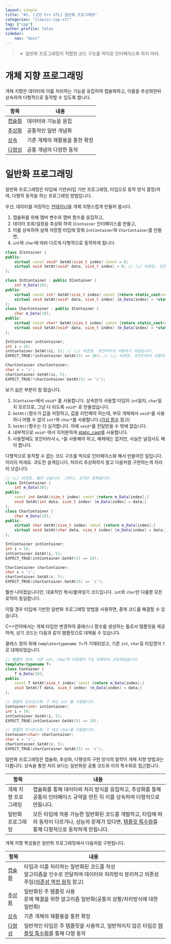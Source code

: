 ```yaml
---
layout: single
title: "#1. [고전 C++ STL] 일반화 프로그래밍"
categories: "classic-cpp-stl"
tag: ["cpp"]
author_profile: false
sidebar: 
    nav: "docs"
---
```


> * 일반화 프로그래밍이 적합한 코드 구조를 억지로 인터페이스화 하지 마라. 

# 개체 지향 프로그래밍

개체 지향은 데이터와 이를 처리하는 기능을 응집하여 캡슐화하고, 이들을 추상화한뒤 상속하여 다형적으로 동작할 수 있도록 합니다.

|항목|내용|
|--|--|
|[캡슐화](https://tango1202.github.io/principle/principle-encapsulation/)|데이터와 기능을 응집|
|[추상화](https://tango1202.github.io/classic-cpp-oop/classic-cpp-oop-abstract-class-interface/)|공통적인 일반 개념화|
|[상속](https://tango1202.github.io/classic-cpp-oop/classic-cpp-oop-inheritance/)|기존 개체의 재활용을 통한 확장|
|[다형성](https://tango1202.github.io/classic-cpp-oop/classic-cpp-oop-polymorphism/)|공통 개념의 다양한 동작|


# 일반화 프로그래밍

일반화 프로그래밍은 타입에 기반(타입 기반 프로그래밍, 타입으로 동작 방식 결정)하여, 다형적 동작을 하는 프로그래밍 방법입니다.

우선, 데이터를 저장하는 [컨테이너](https://tango1202.github.io/classic-cpp-stl/classic-cpp-stl-container/)를 개체 지향스럽게 만들어 봅시다.

1. 캡슐화를 위해 멤버 변수와 멤버 함수를 응집하고,
2. 데이터 조회/설정을 추상화 하여 `IContainer` 인터페이스를 만들고,
3. 이를 상속하여 실제 저장할 타입에 맞춰 `IntContainer`와 `CharContainer`를 만들면,
4. `int`와 `char`에 따라 다르게 다형적으로 동작하게 됩니다.

```cpp
class IContainer {
public:    
    virtual const void* GetAt(size_t index) const = 0;
    virtual void SetAt(void* data, size_t index) = 0; // (△) 비권장. 모든 포인터를 대충 담을 수 있는 void 포인터를 사용합니다.
};

class IntContainer : public IContainer {
    int m_Data[10];
public:
    virtual const int* GetAt(size_t index) const {return static_cast<const int*>(&m_Data[index]);} // 가상 함수의 리턴값은 int*로 변경할 수 있습니다.
    virtual void SetAt(void* data, size_t index) {m_Data[index] = *static_cast<int*>(data);} // (△) 비권장. 모든 포인터를 대충 담을 수 있는 void 포인터를 사용합니다.
};
class CharContainer : public IContainer {
    char m_Data[10];
public:
    virtual const char* GetAt(size_t index) const {return static_cast<const char*>(&m_Data[index]);} // 가상 함수의 리턴값은 char*로 변경할 수 있습니다.
    virtual void SetAt(void* data, size_t index) {m_Data[index] = *static_cast<char*>(data);} // (△) 비권장. 모든 포인터를 대충 담을 수 있는 void 포인터를 사용합니다.
};

IntContainer intContainer;
int i = 10;
intContainer.SetAt(&i, 5); // (△) 비권장. 포인터라서 사용하기 귀찮습니다.
EXPECT_TRUE(*intContainer.GetAt(5) == 10); // (△) 비권장. 포인터라서 사용하기 귀찮습니다.

CharContainer charContainer;
char c = 'c';
charContainer.SetAt(&c, 5);
EXPECT_TRUE(*charContainer.GetAt(5) == 'c');   
```

보기 싫은 부분이 참 많습니다.

1. `IContainer`에서 `void*` 를 사용합니다. 상속받아 사용할 타입이 `int`일지, `char`일지 모르므로, 그냥 다 되도록 `void*` 로 만들었습니다.
2. `GetAt()`함수가 값을 저장하고, 값을 리턴해야 하는데, 부모 개체에서 `void*`를 사용하니 어쩔 수 없이 `int*`와 `char*`를 사용합니다.([가상 함수](https://tango1202.github.io/classic-cpp-oop/classic-cpp-oop-member-function/#%EA%B0%80%EC%83%81-%ED%95%A8%EC%88%98) 참고)
3. `SetAt()`함수는 더 심각합니다. 아예 `void*`를 전달받을 수 밖에 없습니다.
4. 내부적으로 `void*` 여서 지저분하게 [static_cast](https://tango1202.github.io/classic-cpp-guide/classic-cpp-guide-conversions/#%EB%AA%85%EC%8B%9C%EC%A0%81-%ED%98%95%EB%B3%80%ED%99%98)를 사용합니다.
5. 사용할때도 포인터라서 `&`, `*`을 사용해야 하고, 예제에는 없지만, 사실은 널검사도 해야 합니다.

다형적으로 동작할 수 없는 코드 구조를 억지로 인터페이스화 해서 만들어진 일입니다. 이러지 마세요. 과도한 설계입니다. 차라리 추상화하지 말고 다음처럼 구현하는게 차라리 낫습니다.

```cpp
// (△) 비권장. 훨씬 낫습니다. 그러나, 로직은 중복됩니다.
class IntContainer {
    int m_Data[10];
public:
    const int GetAt(size_t index) const {return m_Data[index];} 
    void SetAt(int data, size_t index) {m_Data[index] = data;} 
};
class CharContainer {
    char m_Data[10];
public:
    virtual char GetAt(size_t index) const {return m_Data[index];}
    virtual void SetAt(char data, size_t index) {m_Data[index] = data;} 
};

IntContainer intContainer;
int i = 10;
intContainer.SetAt(i, 5);
EXPECT_TRUE(intContainer.GetAt(5) == 10);

CharContainer charContainer;
char c = 'c';
charContainer.SetAt(c, 5);
EXPECT_TRUE(charContainer.GetAt(5) == 'c');   
```

훨씬 나아졌습니다만, 대표적인 복사/붙여넣기 코드입니다. `int`와 `char`만 다를뿐 모든 로직이 동일합니다.

이럴 경우 타입에 기반한 일반화 프로그래밍 방법을 사용하면, 중복 코드를 해결할 수 있습니다.

C++언어에서는 개체 타입만 변경하여 클래스나 함수를 생성하는 틀로서 템플릿을 제공하며, 상기 코드는 다음과 같이 템플릿으로 대체될 수 있습니다. 

클래스 정의 위에 `template<typename T>`가 기재되었고, 기존 `int`, `char`등 타입명이 `T`로 대체되었습니다.

```cpp
// 템플릿 정의. 기존 int, char의 타입명이 T로 대체되어 코딩되었습니다.
template<typename T>
class Container {
    T m_Data[10];
public:
    const T GetAt(size_t index) const {return m_Data[index];} 
    void SetAt(T data, size_t index) {m_Data[index] = data;} 
};

// 템플릿 인스턴스화. T 대신 int 를 사용합니다.
Container<int> intContainer;
int i = 10;
intContainer.SetAt(i, 5);
EXPECT_TRUE(intContainer.GetAt(5) == 10);

// 템플릿 인스턴스화. T 대신 char를 사용합니다.
Container<char> charContainer;
char c = 'c';
charContainer.SetAt(c, 5);
EXPECT_TRUE(charContainer.GetAt(5) == 'c');   
```
일반화 프로그래밍은 캡슐화, 추상화, 다형성의 구현 방식의 철학이 개체 지향 방법과는 다릅니다. 상속을 통한 처리 보다는 일반화된 공통 코드와 이의 특수화로 접근합니다.

|항목|내용|
|--|--|
|개체 지향 프로그래밍|캡슐화를 통해 데이터와 처리 방식을 응집하고, 추상화를 통해 공통의 인터페이스 규약을 만든 뒤 이를 상속하여 다형적으로 만듭니다.|
|일반화 프로그래밍|모든 타입에 적용 가능한 일반화된 코드를 개발하고, 타입에 따라 동작이 다르거나, 성능의 문제가 있다면, [템플릿 특수화](https://tango1202.github.io/classic-cpp-stl/classic-cpp-stl-template-specialization/)를 통해 다형적으로 동작하게 만듭니다.|

개체 지향 특성들은 일반화 프로그래밍에서 다음처럼 구현됩니다. 

|항목|내용|
|--|--|
|[캡슐화](https://tango1202.github.io/principle/principle-encapsulation/)|타입과 이를 처리하는 일반화된 코드를 작성<br>알고리즘을 인수로 전달하여 데이터와 처리방식 분리하고 의존성 주입([의존성 역전 원칙](https://tango1202.github.io/principle/principle-dependency-inversion/) 참고)|
|[추상화](https://tango1202.github.io/classic-cpp-oop/classic-cpp-oop-abstract-class-interface/)|일반화된 주 템플릿 사용<br/>문제 해결을 위한 알고리즘 일반화(공통의 상황/처리방식에 대한 일반화)|
|[상속](https://tango1202.github.io/classic-cpp-oop/classic-cpp-oop-inheritance/)|기존 개체의 재활용을 통한 확장|
|[다형성](https://tango1202.github.io/classic-cpp-oop/classic-cpp-oop-polymorphism/)|일반적인 타입은 주 템플릿을 사용하고, 일반적이지 않은 타입은 [템플릿 특수화](https://tango1202.github.io/classic-cpp-stl/classic-cpp-stl-template-specialization/)를 통해 다형 동작|


